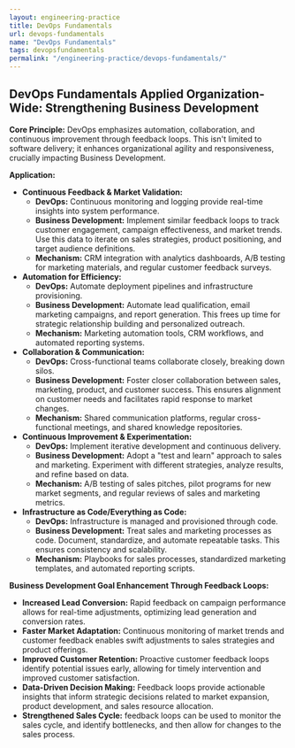```yaml
---
layout: engineering-practice
title: DevOps Fundamentals
url: devops-fundamentals
name: "DevOps Fundamentals"
tags: devopsfundamentals
permalink: "/engineering-practice/devops-fundamentals/"
---
```

## DevOps Fundamentals Applied Organization-Wide: Strengthening Business Development

**Core Principle:** DevOps emphasizes automation, collaboration, and continuous improvement through feedback loops. This isn't limited to software delivery; it enhances organizational agility and responsiveness, crucially impacting Business Development.

**Application:**

* **Continuous Feedback & Market Validation:**
    * **DevOps:** Continuous monitoring and logging provide real-time insights into system performance.
    * **Business Development:** Implement similar feedback loops to track customer engagement, campaign effectiveness, and market trends. Use this data to iterate on sales strategies, product positioning, and target audience definitions.
    * **Mechanism:** CRM integration with analytics dashboards, A/B testing for marketing materials, and regular customer feedback surveys.
* **Automation for Efficiency:**
    * **DevOps:** Automate deployment pipelines and infrastructure provisioning.
    * **Business Development:** Automate lead qualification, email marketing campaigns, and report generation. This frees up time for strategic relationship building and personalized outreach.
    * **Mechanism:** Marketing automation tools, CRM workflows, and automated reporting systems.
* **Collaboration & Communication:**
    * **DevOps:** Cross-functional teams collaborate closely, breaking down silos.
    * **Business Development:** Foster closer collaboration between sales, marketing, product, and customer success. This ensures alignment on customer needs and facilitates rapid response to market changes.
    * **Mechanism:** Shared communication platforms, regular cross-functional meetings, and shared knowledge repositories.
* **Continuous Improvement & Experimentation:**
    * **DevOps:** Implement iterative development and continuous delivery.
    * **Business Development:** Adopt a "test and learn" approach to sales and marketing. Experiment with different strategies, analyze results, and refine based on data.
    * **Mechanism:** A/B testing of sales pitches, pilot programs for new market segments, and regular reviews of sales and marketing metrics.
* **Infrastructure as Code/Everything as Code:**
    * **DevOps:** Infrastructure is managed and provisioned through code.
    * **Business Development:** Treat sales and marketing processes as code. Document, standardize, and automate repeatable tasks. This ensures consistency and scalability.
    * **Mechanism:** Playbooks for sales processes, standardized marketing templates, and automated reporting scripts.

**Business Development Goal Enhancement Through Feedback Loops:**

* **Increased Lead Conversion:** Rapid feedback on campaign performance allows for real-time adjustments, optimizing lead generation and conversion rates.
* **Faster Market Adaptation:** Continuous monitoring of market trends and customer feedback enables swift adjustments to sales strategies and product offerings.
* **Improved Customer Retention:** Proactive customer feedback loops identify potential issues early, allowing for timely intervention and improved customer satisfaction.
* **Data-Driven Decision Making:** Feedback loops provide actionable insights that inform strategic decisions related to market expansion, product development, and sales resource allocation.
* **Strengthened Sales Cycle:** feedback loops can be used to monitor the sales cycle, and identify bottlenecks, and then allow for changes to the sales process.